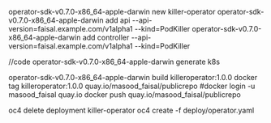 operator-sdk-v0.7.0-x86_64-apple-darwin new killer-operator
operator-sdk-v0.7.0-x86_64-apple-darwin add api --api-version=faisal.example.com/v1alpha1 --kind=PodKiller
operator-sdk-v0.7.0-x86_64-apple-darwin add controller --api-version=faisal.example.com/v1alpha1 --kind=PodKiller

//code
operator-sdk-v0.7.0-x86_64-apple-darwin generate k8s


operator-sdk-v0.7.0-x86_64-apple-darwin build killeroperator:1.0.0
docker tag killeroperator:1.0.0 quay.io/masood_faisal/publicrepo
#docker login -u masood_faisal quay.io 
docker push quay.io/masood_faisal/publicrepo

oc4 delete deployment killer-operator
oc4 create -f deploy/operator.yaml
